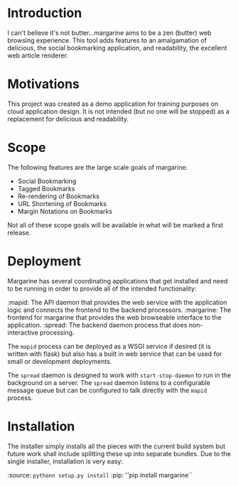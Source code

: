 Introduction
============

I can't believe it's not butter…margarine aims to be a zen (butter) web
browsing experience.  This tool adds features to an amalgamation of delicious,
the social bookmarking application, and readability, the excellent web article
renderer.

Motivations
===========

This project was created as a demo application for training purposes on cloud
application design.  It is not intended (but no one will be stopped) as a
replacement for delicious and readability.

Scope
=====

The following features are the large scale goals of margarine:

* Social Bookmarking
* Tagged Bookmarks
* Re-rendering of Bookmarks
* URL Shortening of Bookmarks
* Margin Notations on Bookmarks

Not all of these scope goals will be available in what will be marked a first
release.

Deployment
==========

Margarine has several coordinating applications that get installed and need to
be running in order to provide all of the intended functionality:

:mapid:     The API daemon that provides the web service with the application
            logic and connects the frontend to the backend processors.
:margarine: The frontend for margarine that provides the web browseable
            interface to the application.
:spread:    The backend daemon process that does non-interactive processing.

The ``mapid`` process can be deployed as a WSGI service if desired (it is 
written with flask) but also has a built in web service that can be used for 
small or development deployments.

The ``spread`` daemon is designed to work with ``start-stop-daemon`` to run in
the background on a server.  The ``spread`` daemon listens to a configurable 
message queue but can be configured to talk directly with the ``mapid`` 
process.

Installation
============

The installer simply installs all the pieces with the current build system but
future work shall include splitting these up into separate bundles.  Due to the
single installer, installation is very easy:

:source: ``pythonn setup.py install``
:pip:    ''pip install margarine``

